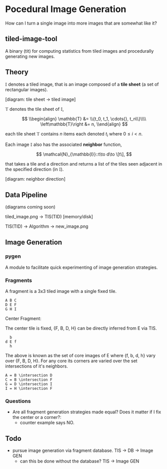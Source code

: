 # Pocedural Image Generation

How can I turn a single image into more images that are somewhat like it?

## tiled-image-tool

A binary (tit) for computing statistics from tiled images and procedurally
generating new images.

## Theory

$\mathbb{I}$ denotes a tiled image, that is an image composed of a **tile sheet**
(a set of rectangular images).


[diagram: tile sheet $\to$ tiled image]


$\mathbb{T}$ denotes the tile sheet of $\mathbb{I}$,

$$
\\begin{align}
    \mathbb{T} &= \\{t_0, t_1, \cdots{}, t_n\\}\\\\
     \left\mathbb{T}\right &= n,
\\end{align}
$$

each tile sheet $\mathbb{T}$ contains $n$ items each denoted $t_i$ where $0\leq i \lt n$.

Each image $\mathbb{I}$ also has the associated **neighbor** function,

$$
    \mathcal{N}_{\mathbb{I}}::t\to d\to \[t\],
$$

that takes a tile and a direction and returns a list of the tiles seen adjacent in the specified direction (in $\mathbb{I}$).

[diagram: neighbor direction]

## Data Pipeline

(diagrams coming soon)

tiled_image.png -> TIS(TID) [memory/disk]

TIS(TID) -> Algorithm -> new_image.png

## Image Generation

### pygen

A module to facilitate quick experimenting of image generation strategies.

### Fragments

A fragment is a 3x3 tiled image with a single fixed tile.

```
A B C
D E F
G H I
```

Center Fragment:

The center tile is fixed, {F, B, D, H} can be directly inferred from E via TIS.

```
  b
d E f
  h
```
  
The above is known as the set of core images of E where {f, b, d, h} vary over {F, B, D, H}.
For any core its corners are varied over the set intersections of it's neighbors.

```
A = B \intersection D
C = B \intersection F
G = D \intersection I
I = H \intersection F
```

### Questions

- Are all fragment generation strategies made equal? Does it matter if I fix the center or a corner?:
    - counter example says NO.

## Todo

- pursue image generation via fragment database. TIS -> DB -> Image GEN
    - can this be done without the database? TIS -> Image GEN 
